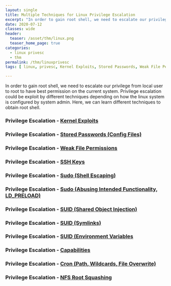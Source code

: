 ```yaml
---
layout: single
title: Multiple Techniques for Linux Privilege Escalation
excerpt: "In order to gain root shell, we need to escalate our privilege from local user to root to have best permission on the current system. Privilege escalation could be exploit by different techniques depending on how the linux system is configured by system admin. Here, we can learn different techniques to obtain root shell."
date: 2020-07-12
classes: wide
header:
  teaser: /asset/thm/linux.png
  teaser_home_page: true
categories:
  - linux privesc
  - thm
permalink: /thm/linuxprivesc
tags: [ linux, privesc, Kernel Exploits, Stored Passwords, Weak File Permission, SSH Keys,Abusing Intended Functionality,Sudo (Shell Escaping),Sudo (LD_PRELOAD),SUID (Shared Object Injection), SUID (Symlinks), SUID (Environment Variables), Cron, NFS Root Squashing ]

---
```


In order to gain root shell, we need to escalate our privilege from local user to root to have best permission on the current system. Privilege escalation could be exploit by different techniques depending on how the linux system is configured by system admin. Here, we can learn different techniques to obtain root shell.

### Privilege Escalation - [Kernel Exploits](https://youtu.be/0tIhhybVX5g)

### Privilege Escalation - [Stored Passwords (Config Files)](https://youtu.be/OAs1V56UJqQ)

### Privilege Escalation - [Weak File Permissions](https://youtu.be/nCWcjjBfkmY)

### Privilege Escalation - [SSH Keys](https://youtu.be/lKfVBxSUPNg) 

### Privilege Escalation - [Sudo (Shell Escaping)](https://youtu.be/SiV6TmOaH0s)

### Privilege Escalation - [Sudo (Abusing Intended Functionality, LD_PRELOAD)](https://youtu.be/Y7WSDGdKkGU)

### Privilege Escalation - [SUID (Shared Object Injection)](https://youtu.be/aKQUVHmZraY)

### Privilege Escalation - [SUID (Symlinks)](https://youtu.be/_Wg97JNkuSQ)

### Privilege Escalation - [SUID (Environment Variables](https://youtu.be/E506yueHBmQ)

### Privilege Escalation - [Capabilities](https://youtu.be/SozM3xyXbK0)

### Privilege Escalation - [Cron (Path, Wildcards, File Overwrite)](https://youtu.be/HosZCUMiTWU)

### Privilege Escalation - [NFS Root Squashing](https://youtu.be/En-jdKdU6OU)




